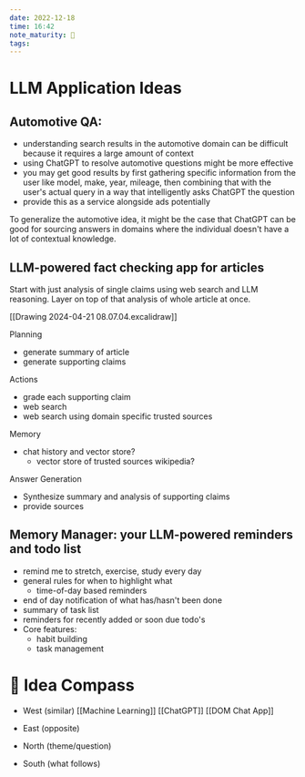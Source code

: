 ```yaml
---
date: 2022-12-18
time: 16:42
note_maturity: 🌱
tags: 
---
```

# LLM AppIication Ideas

## Automotive QA:

- understanding search results in the automotive domain can be difficult because it requires a large amount of context
- using ChatGPT to resolve automotive questions might be more effective
- you may get good results by first gathering specific information from the user like model, make, year, mileage, then combining that with the user's actual query in a way that intelligently asks ChatGPT the question
- provide this as a service alongside ads potentially

To generalize the automotive idea, it might be the case that ChatGPT can be good for sourcing answers in domains where the individual doesn't have a lot of contextual knowledge. 

## LLM-powered fact checking app for articles

Start with just analysis of single claims using web search and LLM reasoning.
Layer on top of that analysis of whole article at once.

[[Drawing 2024-04-21 08.07.04.excalidraw]]

Planning
- generate summary of article
- generate supporting claims

Actions
- grade each supporting claim
- web search
- web search using domain specific trusted sources

Memory
- chat history and vector store?
	- vector store of trusted sources wikipedia?

Answer Generation
- Synthesize summary and analysis of supporting claims
- provide sources

## Memory Manager: your LLM-powered reminders and todo list

- remind me to stretch, exercise, study every day
- general rules for when to highlight what
	- time-of-day based reminders
- end of day notification of what has/hasn't been done
- summary of task list
- reminders for recently added or soon due todo's
- Core features:
	- habit building
	- task management











# 🧭  Idea Compass
- West  (similar) 
[[Machine Learning]]
[[ChatGPT]]
[[DOM Chat App]]
- East (opposite)

- North (theme/question)

- South (what follows)

